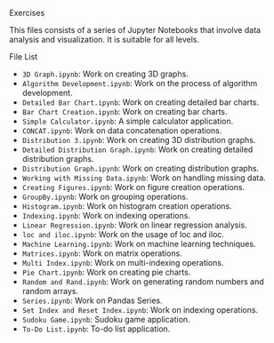 Exercises

This files consists of a series of Jupyter Notebooks that involve data analysis and visualization. It is suitable for all levels.


File List

- `3D Graph.ipynb`: Work on creating 3D graphs.
- `Algorithm Development.ipynb`: Work on the process of algorithm development.
- `Detailed Bar Chart.ipynb`: Work on creating detailed bar charts.
- `Bar Chart Creation.ipynb`: Work on creating bar charts.
- `Simple Calculator.ipynb`: A simple calculator application.
- `CONCAT.ipynb`: Work on data concatenation operations.
- `Distribution 3.ipynb`: Work on creating 3D distribution graphs.
- `Detailed Distribution Graph.ipynb`: Work on creating detailed distribution graphs.
- `Distribution Graph.ipynb`: Work on creating distribution graphs.
- `Working with Missing Data.ipynb`: Work on handling missing data.
- `Creating Figures.ipynb`: Work on figure creation operations.
- `GroupBy.ipynb`: Work on grouping operations.
- `Histogram.ipynb`: Work on histogram creation operations.
- `Indexing.ipynb`: Work on indexing operations.
- `Linear Regression.ipynb`: Work on linear regression analysis.
- `loc and iloc.ipynb`: Work on the usage of loc and iloc.
- `Machine Learning.ipynb`: Work on machine learning techniques.
- `Matrices.ipynb`: Work on matrix operations.
- `Multi Index.ipynb`: Work on multi-indexing operations.
- `Pie Chart.ipynb`: Work on creating pie charts.
- `Random and Rand.ipynb`: Work on generating random numbers and random arrays.
- `Series.ipynb`: Work on Pandas Series.
- `Set Index and Reset Index.ipynb`: Work on indexing operations.
- `Sudoku Game.ipynb`: Sudoku game application.
- `To-Do List.ipynb`: To-do list application.
